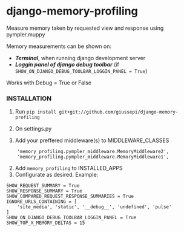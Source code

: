 # django-memory-profiling

Measure memory taken by requested view and response using pympler.muppy

Memory measurements can be shown on:
* **_Terminal_**, when running django development server
* **_Loggin panel of django debug toolbar_** (if `SHOW_ON_DJANGO_DEBUG_TOOLBAR_LOGGIN_PANEL = True`)

Works with Debug = True or False


### INSTALLATION

1. Run
`pip install git+git://github.com/giussepi/django-memory-profiling`

2. On settings.py
  1. Add your preffered middleware(s) to MIDDLEWARE_CLASSES
  ```
      'memory_profiling.pympler_middleware.MemoryMiddleware2',
      'memory_profiling.pympler_middleware.MemoryMiddleware1',
  ```
  2. Add `memory_profiling` to INSTALLED_APPS
  3. Configurate as desired. Example:
  ```
  SHOW_REQUEST_SUMMARY = True
  SHOW_RESPONSE_SUMMARY = True
  SHOW_COMPARED_REQUEST_RESPONSE_SUMMARIES = True
  IGNORE_URLS_CONTAINING = [
      'site_media', 'static', '__debug__', 'undefined', 'pulse'
  ]
  SHOW_ON_DJANGO_DEBUG_TOOLBAR_LOGGIN_PANEL = True
  SHOW_TOP_X_MEMORY_DELTAS = 15
  ```
